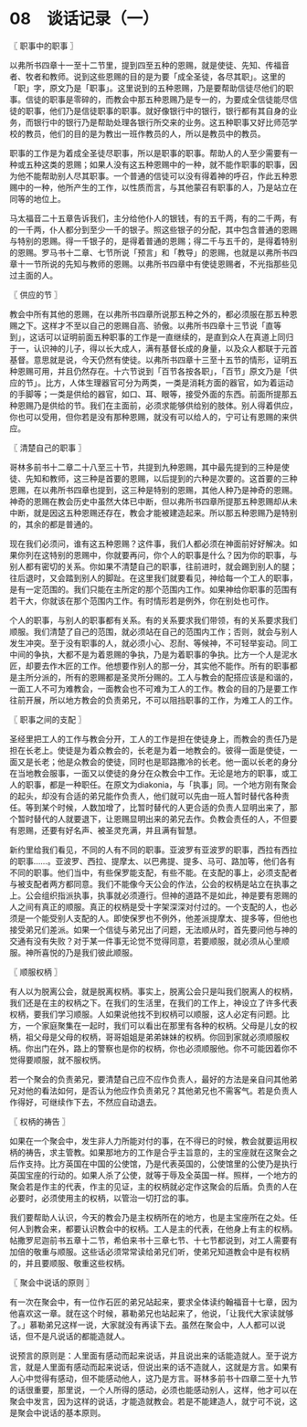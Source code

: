 # 08　谈话记录（一）



〖 职事中的职事 〗

以弗所书四章十一至十二节里，提到四至五种的恩赐，就是使徒、先知、传福音者、牧者和教师。说到这些恩赐的目的是为要「成全圣徒，各尽其职」。这里的「职」字，原文乃是「职事」。这里说到的五种恩赐，乃是要帮助信徒尽他们的职事。信徒的职事是零碎的，而教会中那五种恩赐乃是专一的，为要成全信徒能尽信徒的职事，他们乃是信徒职事的职事。就好像银行中的银行，银行都有其自身的业务，而银行中的银行乃是帮助处理各银行所交来的业务。这五种职事又好比师范学校的教员，他们的目的是为教出一班作教员的人，所以是教员中的教员。

职事的工作是为着成全圣徒尽职事，所以是职事的职事。帮助人的人至少需要有一种或五种这类的恩赐；如果人没有这五种恩赐中的一种，就不能作职事的职事，因为他不能帮助别人尽其职事。一个普通的信徒可以没有得着神的呼召，作此五种恩赐中的一种，他所产生的工作，以性质而言，与其他蒙召有职事的人，乃是站立在同等的地位上。

马太福音二十五章告诉我们，主分给他仆人的银钱，有的五千两，有的二千两，有的一千两，仆人都分到至少一千的银子。照这些银子的分配，其中包含普通的恩赐与特别的恩赐。得一千银子的，是得着普通的恩赐；得二千与五千的，是得着特别的恩赐。罗马书十二章、七节所说「预言」和「教导」的恩赐，也就是以弗所书四章十一节所说的先知与教师的恩赐。以弗所书四章中有使徒恩赐者，不光指那些见过主面的人。



〖 供应的节 〗

教会中所有其他的恩赐，在以弗所书四章所说那五种之外的，都必须服在那五种恩赐之下。这样才不至以自己的恩赐自高、骄傲。以弗所书四章十三节说「直等到」，这话可以证明前面五种职事的工作是一直继续的，是直到众人在真道上同归于一，认识神的儿子，得以长大成人，满有基督长成的身量，以及众人都联于元首基督。意思就是说，今天仍然有使徒。以弗所书四章十三至十五节的情形，证明五种恩赐可用，并且仍然存在。十六节说到「百节各按各职」，「百节」原文乃是「供应的节」。比方，人体生理器官可分为两类，一类是消耗方面的器官，如为着运动的手脚等；一类是供给的器官，如口、耳、眼等，接受外面的东西。前面所提那五种恩赐乃是供给的节。我们在主面前，必须求能够供给别的肢体。别人得着供应，你也可以受用，但你若是没有那种恩赐，就没有可以给人的，宁可让有恩赐的来供应。



〖 清楚自己的职事 〗

哥林多前书十二章二十八至三十节，共提到九种恩赐，其中最先提到的三种是使徒、先知和教师，这三种是首要的恩赐，以后提到的六种是次要的。这首要的三种恩赐，在以弗所书四章也提到，这三种是特别的恩赐，其他人种乃是神奇的恩赐。神奇的恩赐在教会历史中虽然大体已中断，但以弗所书四章所提那五种恩赐却从未中断，就是因这五种恩赐还存在，教会才能被建造起来。所以那五种恩赐乃是特别的，其余的都是普通的。

现在我们必须问，谁有这五种恩赐？这件事，我们人都必须在神面前好好解决。如果你列在这特别的恩赐中，你就要再问，你个人的职事是什么？因为你的职事，与别人都有密切的关系。你如果不清楚自己的职事，往前进时，就会踢到别人的腿；往后退时，又会踏到别人的脚趾。在这里我们就要看见，神给每一个工人的职事，是有一定范围的。我们只能在主所定的那个范围内工作。如果神给你职事的范围有若干大，你就该在那个范围内工作。有时情形若是例外，你在别处也可作。

个人的职事，与别人的职事都有关系。有的关系要求我们带领，有的关系要求我们顺服。我们清楚了自己的范围，就必须站在自己的范围内工作；否则，就会与别人发生冲突。至于没有职事的人，就必须小心、忍耐、等候神，不可轻举妄动。同工中间的争执，大都不是为着恩赐的争执，乃是为着职事的争执。比方一个人是泥水匠，却要去作木匠的工作。他想要作别人的那一分，其实他不能作。所有的职事都是主所分派的，所有的恩赐都是圣灵所分赐的。工人与教会的配搭应该是和谐的，一面工人不可为难教会，一面教会也不可难为工人的工作。教会的目的乃是要工作往前开展，所以地方教会的负责弟兄，不可以阻挡职事的工作，为难工人的工作。



〖 职事之间的支配 〗

圣经里把工人的工作与教会分开，工人的工作是担在使徒身上，而教会的责任乃是担在长老上。使徒是为着众教会的，长老是为着一地教会的。彼得一面是使徒，一面又是长老；他是众教会的使徒，同时也是耶路撒冷的长老。他一面以长老的身分在当地教会服事，一面又以使徒的身分在众教会中工作。无论是地方的职事，或工人的职事，都是一种职任。在原文为diakonia，与「执事」同。一个地方刚有聚会的起头，却没有合适的弟兄能作负责人，他们就可以先由一班人暂时替代各种责任。等到某个时候，人数加增了，比暂时替代的人更合适的负责人显明出来了，那个暂时替代的人就要退下，让恩赐显明出来的弟兄去作。负教会责任的人，不但要有恩赐，还要有好名声、被圣灵充满，并且满有智慧。

新约里给我们看见，不同的人有不同的职事。亚波罗有亚波罗的职事，西拉有西拉的职事……。亚波罗、西拉、提摩太、以巴弗提、提多、马可、路加等，他们各有不同的职事。他们当中，有些保罗能支配，有些不能。在支配的事上，必须支配者与被支配者两方都同意。我们不能像今天公会的作法，公会的权柄是站立在执事之上。公会组织指派执事，执事就必须遵行。但神的道路不是如此，神是要有恩赐的人之间有真正的顺服。真正的权柄是受十字架深深对付过的。一个支配的人，也必须是一个能受别人支配的人。即使保罗也不例外，他差派提摩太、提多等，但他也接受弟兄们差派。如果一个信徒与弟兄出了问题，无法顺从时，首先要问他与神的交通有没有失败？对于某一件事无论觉不觉得同意，若要顺服，就必须从心里顺服。神所喜悦的乃是我们彼此顺服。



〖 顺服权柄 〗

有人以为脱离公会，就是脱离权柄。事实上，脱离公会只是叫我们脱离人的权柄，我们还是在主的权柄之下。在我们的生活里，在我们的工作上，神设立了许多代表权柄，要我们学习顺服。人如果说他找不到权柄可以顺服，这人必定有问题。比方，一个家庭聚集在一起时，我们可以看出在那里有各种的权柄。父母是儿女的权柄，祖父母是父母的权柄，哥哥姐姐是弟弟妹妹的权柄。你回到家就必须顺服权柄。你出门在外，路上的警察也是你的权柄，你也必须顺服他。你不可能因着你不觉得要顺服，就不服权怲。

若一个聚会的负责弟兄，要清楚自己应不应作负责人，最好的方法是亲自问其他弟兄对他的看法如何，是否认为他应作负责弟兄？其他弟兄也不需客气。若是负责人作得好，可继续作下去，不然应自动退去。



〖 权柄的祷告 〗

如果在一个聚会中，发生非人力所能对付的事，在不得已的时候，教会就要运用权柄的祷告，求主管教。如果那地方的工作是合乎主旨意的，主的宝座就在这聚会之后作支持。比方英国在中国的公使馆，乃是代表英国的，公使馆里的公使乃是执行英国宝座的行动的。如果人杀了公使，就等于辱及全英国一样。照样，一个地方的聚会若是作主的代表，作主的见证，主的权柄就必定作这聚会的后盾。负责的人在必要时，必须使用主的权柄，以管治一切打岔的事。

我们要帮助人认识，今天的教会乃是主权柄所在的地方，也是主宝座所在之处。任何人到教会来，都要认识教会中的权柄。工人是主的代表，在他身上有主的权柄。帖撒罗尼迦前书五章十二节，希伯来书十三章七节、十七节都说到，对工人需要有加倍的敬重与顺服。这些话必须常常读给弟兄们听，使弟兄知道教会中是有权柄的，并且要顺服、敬重这些权柄。



〖 聚会中说话的原则 〗

有一次在聚会中，有一位作石匠的弟兄站起来，要求全体读约翰福音十七章，因为他喜欢这一章。就在这个时候，慕勒弟兄也站起来了，他说，「让我代大家读就够了。」慕勒弟兄这样一说，大家就没有再读下去。虽然在聚会中，人人都可以说话，但不是凡说话的都能造就人。

说预言的原则是：人里面有感动而起来说话，并且说出来的话能造就人。至于说方言，就是人里面有感动而起来说话，但说出来的话不造就人，这就是方言。如果有人心中觉得有感动，但不能感动他人，这乃是方言。哥林多前书十四章二至十九节的话很重要，那里说，一个人所得的感动，必须也能感动别人，这样，他才可以在聚会中发言，因为这样的说话，才能造就教会。若是不能建造人，就宁可不说，这是聚会中说话的基本原则。

